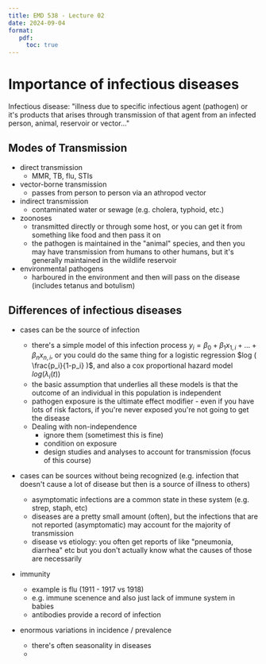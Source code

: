 ```yaml
---
title: EMD 538 - Lecture 02
date: 2024-09-04
format:
   pdf: 
     toc: true
---
```


# Importance of infectious diseases 

Infectious disease: "illness due to specific infectious agent (pathogen) or it's products that arises through transmission of that agent from an infected person, animal, reservoir or vector..."

## Modes of Transmission

- direct transmission 
    - MMR, TB, flu, STIs 
- vector-borne transmission
    - passes from person to person via an athropod vector 
- indirect transmission 
    - contaminated water or sewage (e.g. cholera, typhoid, etc.)
- zoonoses 
    - transmitted directly  or through some host, or you can get it from something like food and then pass it on
    - the pathogen is maintained in the "animal" species, and then you may have transmission from humans to other humans, but it's generally maintained in the wildlife reservoir 
- environmental pathogens 
    - harboured in the environment and then will pass on the disease (includes tetanus and botulism) 

## Differences of infectious diseases

- cases can be the source of infection 
    - there's a simple model of this infection process $y_i = \beta_0 + \beta_1 x_{1,i} + ... + \beta_n x_{n,i}$, or you could do the same thing for a logistic regression $log ( \frac{p_i}{1-p_i} )$, and also a cox proportional hazard model $log(\lambda_i(t))$
    - the basic assumption that underlies all these models is that the outcome of an individual in this population is independent
    - pathogen exposure is the ultimate effect modifier - even if you have lots of risk factors, if you're never exposed you're not going to get the disease 
    - Dealing with non-independence 
        - ignore them (sometimest this is fine)
        - condition on exposure 
        - design studies and analyses to account for transmission (focus of this course)

- cases can be sources without being recognized (e.g. infection that doesn't cause a lot of disease but then is a source of illness to others)
    - asymptomatic infections are a common state in these system (e.g. strep, staph, etc)
    - diseases are a pretty small amount (often), but the infections that are not reported (asymptomatic) may account for the majority of transmission
    - disease vs etiology: you often get reports of like "pneumonia, diarrhea" etc but you don't actually know what the causes of those are necessarily 
- immunity 
    - example is flu (1911 - 1917 vs 1918)
    - e.g. immune scenence and also just lack of immune system in babies 
    - antibodies provide a record of infection 
- enormous variations in incidence / prevalence 
    - there's often seasonality in diseases 
    - 




